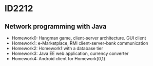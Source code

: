 # ID2212
Network programming with Java
-----------------------------

* Homework0: Hangman game, client-server architecture. GUI client
* Homework1: e-Marketplace, RMI client-server-bank communication
* Homework2: Homework1 with a database tier
* Homework3: Java EE web application, currency converter
* Homework4: Android client for Homework{0,1}
